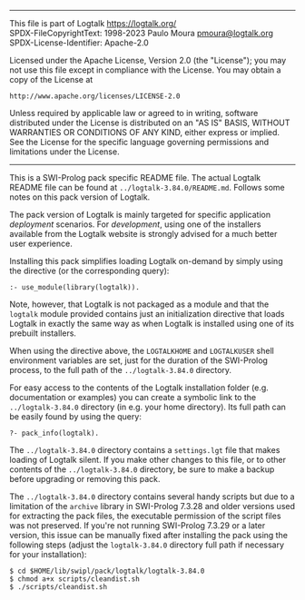 ________________________________________________________________________

This file is part of Logtalk <https://logtalk.org/>  
SPDX-FileCopyrightText: 1998-2023 Paulo Moura <pmoura@logtalk.org>  
SPDX-License-Identifier: Apache-2.0

Licensed under the Apache License, Version 2.0 (the "License");
you may not use this file except in compliance with the License.
You may obtain a copy of the License at

    http://www.apache.org/licenses/LICENSE-2.0

Unless required by applicable law or agreed to in writing, software
distributed under the License is distributed on an "AS IS" BASIS,
WITHOUT WARRANTIES OR CONDITIONS OF ANY KIND, either express or implied.
See the License for the specific language governing permissions and
limitations under the License.
________________________________________________________________________


This is a SWI-Prolog pack specific README file. The actual Logtalk
README file can be found at `../logtalk-3.84.0/README.md`. Follows
some notes on this pack version of Logtalk.

The pack version of Logtalk is mainly targeted for specific application
*deployment* scenarios. For *development*, using one of the installers
available from the Logtalk website is strongly advised for a much better
user experience.

Installing this pack simplifies loading Logtalk on-demand by simply
using the directive (or the corresponding query):

	:- use_module(library(logtalk)).

Note, however, that Logtalk is not packaged as a module and that the
`logtalk` module provided contains just an initialization directive
that loads Logtalk in exactly the same way as when Logtalk is installed
using one of its prebuilt installers.

When using the directive above, the `LOGTALKHOME` and `LOGTALKUSER`
shell environment variables are set, just for the duration of the
SWI-Prolog process, to the full path of the `../logtalk-3.84.0`
directory.

For easy access to the contents of the Logtalk installation folder
(e.g. documentation or examples) you can create a symbolic link to the
`../logtalk-3.84.0` directory (in e.g. your home directory). Its full
path can be easily found by using the query:

	?- pack_info(logtalk).

The `../logtalk-3.84.0` directory contains a `settings.lgt` file that
makes loading of Logtalk silent. If you make other changes to this file,
or to other contents of the `../logtalk-3.84.0` directory, be sure to
make a backup before upgrading or removing this pack.

The `../logtalk-3.84.0` directory contains several handy scripts but due
to a limitation of the `archive` library in SWI-Prolog 7.3.28 and older
versions used for extracting the pack files, the executable permission
of the script files was not preserved. If you're not running SWI-Prolog
7.3.29 or a later version, this issue can be manually fixed after installing
the pack using the following steps (adjust the `logtalk-3.84.0` directory
full path if necessary for your installation):

	$ cd $HOME/lib/swipl/pack/logtalk/logtalk-3.84.0
	$ chmod a+x scripts/cleandist.sh
	$ ./scripts/cleandist.sh
